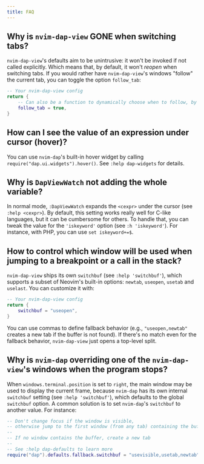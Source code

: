 ```yaml
---
title: FAQ
---
```


## Why is `nvim-dap-view` GONE when switching tabs?

`nvim-dap-view`'s defaults aim to be unintrusive: it won't be invoked if not called explicitly. Which means that, by default, it won't _reopen_ when switching tabs. If you would rather have `nvim-dap-view`'s windows "follow" the current tab, you can toggle the option `follow_tab`:

```lua
-- Your nvim-dap-view config
return {
    -- Can also be a function to dynamically choose when to follow, by returning a boolean
    follow_tab = true,
}
```

## How can I see the value of an expression under cursor (hover)?

You can use `nvim-dap`'s built-in hover widget by calling `require("dap.ui.widgets").hover()`. See `:help dap-widgets` for details.

## Why is `DapViewWatch` not adding the whole variable?

In normal mode, `:DapViewWatch` expands the `<cexpr>` under the cursor (see `:help <cexpr>`). By default, this setting works really well for C-like languages, but it can be cumbersome for others. To handle that, you can tweak the value for the `'iskeyword'` option (see `:h 'iskeyword'`). For instance, with PHP, you can use `set iskeyword+=$`.

## How to control which window will be used when jumping to a breakpoint or a call in the stack?

`nvim-dap-view` ships its own `switchbuf` (see `:help 'switchbuf'`), which supports a subset of Neovim's built-in options: `newtab`, `useopen`, `usetab` and `uselast`. You can customize it with:

```lua
-- Your nvim-dap-view config
return {
    switchbuf = "useopen",
}
```

You can use commas to define fallback behavior (e.g., `"useopen,newtab"` creates a new tab if the buffer is not found). If there's no match even for the fallback behavior, `nvim-dap-view` just opens a top-level split.

## Why is `nvim-dap` overriding one of the `nvim-dap-view`'s windows when the program stops?

When `windows.terminal.position` is set to `right`, the main window may be used to display the current frame, because `nvim-dap` has its own internal `switchbuf` setting (see `:help 'switchbuf'`), which defaults to the global `switchbuf` option. A common solution is to set `nvim-dap`'s `switchbuf` to another value. For instance:

```lua
-- Don't change focus if the window is visible,
-- otherwise jump to the first window (from any tab) containing the buffer
--
-- If no window contains the buffer, create a new tab
--
-- See :help dap-defaults to learn more
require("dap").defaults.fallback.switchbuf = "usevisible,usetab,newtab"
```
